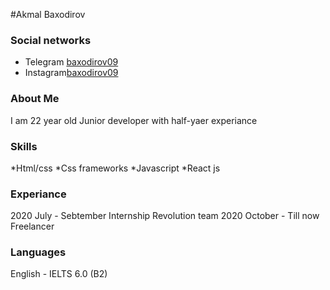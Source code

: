 #Akmal Baxodirov

### Social networks
* Telegram [baxodirov09](https://t.me/baxodirov09)
* Instagram[baxodirov09](https://www.instagram.com/baxodirov09/)

### About Me
I am 22 year old Junior developer with half-yaer experiance

### Skills
*Html/css
*Css frameworks
*Javascript
*React js

### Experiance
2020 July - Sebtember Internship Revolution team
2020 October - Till now Freelancer

### Languages
English - IELTS 6.0 (B2)

